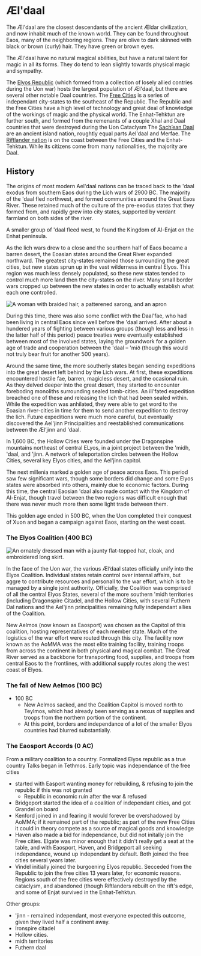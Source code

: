 # Æl'daal 

The Æl'daal are the closest descendants of the ancient Ældar civilization, and now inhabit much of the known world.
They can be found throughout Eaos, many of the neighboring regions.
They are olive to dark skinned with black or brown (curly) hair. They have green or brown eyes.

The Æl'daal have no natural magical abilities, but have a natural talent for magic in all its forms. They do tend to lean slightly towards physical magic and sympathy.

The [Elyos Republic](../../organizations/elyos_republic) (which formed from a collection of losely allied contries during the Uon war) hosts the largest population of Æl'daal, but there are several other notable Daal countries. 
The [Free Cities](../../organizations/free_cities) is a series of independant city-states to the southeast of the Republic. The Republic and the Free Cities have a high level of technology and great deal of knowledge of the workings of magic and the physical world.
The Enhat-Tehktun are further south, and formed from the remenants of a couple Xhal and Daal countries that were destroyed during the Uon Cataclysm
The [Sach’ean Daal](../../organizations/sachean_isles) are an ancient island nation, roughtly equal parts Ael'daal and Merfae.
The [Riftlander nation](./riftlanders) is on the coast between the Free Cities and the Enhat-Tehktun. While its citizens come from many nationalities, the majority are Daal.

## History

The origins of most modern Ael'daal nations can be traced back to the 'daal exodus from southern Eaos during the Lich wars of 2900 BC.
The majority of the 'daal fled northwest, and formed communities arround the Great Eaos River. These retained much of the culture of the pre-exodus states that they formed from, and rapidly grew into city states, 
supported by verdant farmland on both sides of the river.

A smaller group of 'daal fleed west, to found the Kingdom of Al-Enjat on the Enhat peninsula.

As the lich wars drew to a close and the sourthern half of Eaos became a barren desert, the Eoasian states around the Great River expanded northward.
The greatest city-states remained those surrounding the great cities, but new states sprun up in the vast wilderness in central Elyos.
This region was much less densely populated, so these new states tended to control much more land then the city-states on the river. 
Many small border wars cropped up between the new states in order to actually establish what each one controlled. 

<img src="../../../images/free_cities_daal_merchant.png" alt="A woman with braided hair, a patterened sarong, and an apron" class="img-right">

During this time, there was also some conflict with the Daal'fae, who had been living in central Eaos since well before the 'daal arrived. 
After about a hundered years of fighting between various groups (though less and less in the latter half of this period) peace treaties were eventually established between most of the involved states, 
laying the groundwork for a golden age of trade and cooperation between the 'daal – 'mið (though this would not truly bear fruit for another 500 years).

Around the same time, the more southerly states began sending expeditions into the great desert left behind by the Lich wars. 
At first, these expeditions encountered hostile fae, barren, magicless desert, and the ocasional ruin. As they delved deeper into the great desert, they started to encounter foreboding monoliths surrounding sealed tomb-cities.
An ill'fated expedition breached one of these and releasing the lich that had been sealed within. While the expedition was anhilated, they were able to get word to the Eoasian river-cities in time for them to send another expedition to destroy the lich. 
Future expeditions were much more careful, but eventually discovered the Ael'jinn Principalities and reestablished communications between the Æl‘jinn and 'daal.

In 1,600 BC, the Hollow Cities were founded under the Dragonspine mountains northeast of central ELyos, in a joint project between the 'midh, 'daal, and 'jinn.
A network of teleportation circles between the Hollow Cities, several key Elyos cities, and the Ael'jinn capitol.

The next millenia marked a golden age of peace across Eaos. This period saw few significant wars, though some borders did change and some Elyos states were absorbed into others, mainly due to economic factors.
During this time, the central Eaosian 'daal also made contact with the Kingdom of Al-Enjat, though travel between the two regions was difficult enough that there was never much more then some light trade between them.

This golden age ended in 500 BC, when the Uon completed their conquest of Xuon and began a campaign against Eaos, starting on the west coast.

### The Elyos Coalition (400 BC)

<img src="../../../images/free_cities_daal_noble.png" alt="An ornately dressed man with a jaunty flat-topped hat, cloak, and embroidered long skirt." class="img-right">

In the face of the Uon war, the various Æl‘daal states officially unify into the Elyos Coalition. Individual states retain control over internal affairs, but aggre to contribute resources and personall to the war effort, which is to be managed by a single joint authority.
Officially, the Coalition was comprised of all the central Elyos States, several of the more southern 'midh territories (including Dragonspire Citadel, and the Hollow Cities, 
with several Futhern Dal nations and the Ael'jinn principalities remaining fully independant allies of the Coalition. 

New Aelmos (now known as Eaosport) was chosen as the Capitol of this coalition, hosting representatives of each member state. Much of the logistics of the war effort were routed through this city. 
The facility now known as the AoMMA was the most elite training facility, training troops from across the continent in both physical and magical combat. 
The Great River served as a backbone for transporting food, supplies, and troops from central Eaos to the frontlines, with additional supply routes along the west coast of Elyos.
 
### The fall of New Aelmos (100 BC)

- 100 BC
  - New Aelmos sacked, and the Coalition Capitol is moved north to Teylmos, which had already been serving as a nexus of supplies and troops from the northern portion of the continent. 
  - At this point, borders and independance of a lot of the smaller Elyos countries had blurred substantially.
  
### The Eaosport Accords (0 AC)
  From a military coalition to a country.
  Formalized Elyos republic as a true country
  Talks began in Tethmos. Early topic was independance of the free cities
  - started with Easport wanting money for rebuilding, & refusing to join the republic if this was not granted
    - Republic in economic ruin after the war & refused
  - Bridgeport started the idea of a coalition of independant cities, and got Grandel on board
  - Kenford joined in and fearing it would forever be overshadowed by AoMMA; if it remained part of the republic; as part of the new Free Cities it could in theory compete as a source of magical goods and knowledge
  - Haven also made a bid for independance, but did not initally join the Free cities. Elgate was minor enough that it didn't really get a seat at the table, and with Eaosport, Haven, and Bridgeport all seeking independance, wound up independant by default. Both joined the free cities several years later.
  - Vindel initially joined the burgoening Elyos republic. Secceded from the Republic to join the free cities 13 years later, for economic reasons.
  Regions south of the free cities were effectively destroyed by the cataclysm, and abandoned (though Riftlanders rebuilt on the rift's edge, and some of Enjat survived in the Enhat-Tehktun.
  
  Other groups:
  - 'jinn - remained independant, most everyone expected this outcome, given they lived half a continent away.
  - Ironspire citadel
  - Hollow cities.
  - midh territories
  - Futhern daal
